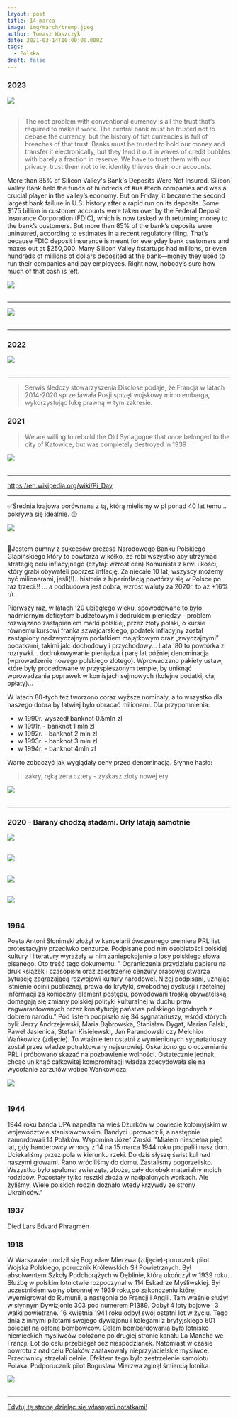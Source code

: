 ```yaml
---
layout: post
title: 14 marca
image: img/march/trump.jpeg
author: Tomasz Waszczyk
date: 2021-03-14T10:00:00.000Z
tags:
  - Polska
draft: false
---
```


### 2023

<img src="./img/march/svb.jpeg"><br><br>

> The root problem with conventional currency is all the trust that’s required to make it work. The central bank must be trusted not to debase the currency, but the history of fiat currencies is full of breaches of that trust. Banks must be trusted to hold our money and transfer it electronically, but they lend it out in waves of credit bubbles with barely a fraction in reserve. We have to trust them with our privacy, trust them not to let identity thieves drain our accounts.

More than 85% of Silicon Valley's Bank's Deposits Were Not Insured.
Silicon Valley Bank held the funds of hundreds of #us #tech companies and was a crucial player in the valley’s economy. But on Friday, it became the second largest bank failure in U.S. history after a rapid run on its deposits. Some $175 billion in customer accounts were taken over by the Federal Deposit Insurance Corporation (FDIC), which is now tasked with returning money to the bank’s customers.
But more than 85% of the bank’s deposits were uninsured, according to estimates in a recent regulatory filing. That’s because FDIC deposit insurance is meant for everyday bank customers and maxes out at $250,000. Many Silicon Valley #startups had millions, or even hundreds of millions of dollars deposited at the bank—money they used to run their companies and pay employees. Right now, nobody’s sure how much of that cash is left.

<img src="./img/march/svb2.jpeg"><br><br>

---

<img src="./img/march/piatadawka.jpg"><br><br>

---

### 2022

<img src="./img/march/mica.jpeg"><br><br>

---

> Serwis śledczy stowarzyszenia Disclose podaje, że Francja w latach 2014-2020 sprzedawała Rosji sprzęt wojskowy mimo embarga, wykorzystując lukę prawną w tym zakresie.

### 2021

> We are willing to rebuild the Old Synagogue that once belonged to the city of Katowice, but was completely destroyed in 1939

<img src="./img/march/synagogakatowice.jpg"><br><br>

---

https://en.wikipedia.org/wiki/Pi_Day

---

✅Średnia krajowa porównana z tą, którą mieliśmy w pl ponad 40 lat temu...  pokrywa się idealnie. 😲

<img src="./img/march/bedziemymilionerami.jpg"><br><br>

💪Jestem dumny z sukcesów prezesa Narodowego Banku Polskiego Glapińskiego który to powtarza w kółko, że robi wszystko aby utrzymać strategię celu inflacyjnego (czytaj: wzrost cen) Komunista z krwi i kości, który grabi obywateli poprzez inflację.
Za niecałe 10 lat, wszyscy możemy być milionerami, jeśli(!).. historia z hiperinflacją powtórzy się w Polsce po raz trzeci.‼️ ... a podbudowa jest dobra, wzrost waluty za 2020r. to aż +16% r/r.

Pierwszy raz, w latach '20 ubiegłego wieku, spowodowane to było nadmiernym deficytem budżetowym i dodrukiem pieniędzy - problem rozwiązano zastąpieniem marki polskiej, przez złoty polski, o kursie równemu kursowi franka szwajcarskiego, podatek inflacyjny został zastąpiony nadzwyczajnym podatkiem majątkowym oraz „zwyczajnymi” podatkami, takimi jak: dochodowy i przychodowy...
Lata '80 to powtórka z rozrywki... dodrukowywanie pieniądza i parę lat później denominacja (wprowadzenie nowego polskiego złotego). Wprowadzano pakiety ustaw, które były procedowane w przyspieszonym tempie, by uniknąć wprowadzania poprawek w komisjach sejmowych (kolejne podatki, cła, opłaty)...

W latach 80-tych też tworzono coraz wyższe nominały, a to wszystko dla naszego dobra by łatwiej było obracać milionami.
Dla przypomnienia:
- w 1990r. wyszedł banknot 0.5mln zl
- w 1991r. - banknot 1 mln zl
- w 1992r. - banknot 2 mln zl
- w 1993r. - banknot 3 mln zl
- w 1994r. - banknot 4mln zl

Warto zobaczyć jak wyglądały ceny przed denominacją. Słynne hasło: 

> zakryj ręką zera cztery - zyskasz złoty nowej ery

<img src="./img/march/cenymilionerow.jpg"><br><br>

<!-- zobowiązanie staje się łatwiejsze w spłacie, bo jego realna wartość spada w stosunku do „nowej” wartości pieniądza. Wiec jak godziwie zarabiasz w „nowym pieniądzu” to masz promocję na spłatę zobowiązań (e.g. Przyjmijmy, że teraz fajna pensja w zawodzie X to 10k, szaleje inflacja i w nowym otoczeniu masz już 40k za tę samą pracę. Przy okazji wszystko podrożało 4x więc jedynie zachowałeś siłę nabywczą, ale kredyt na 100k spłacasz już z 2,5 miesiąca pracy, a nie z 10 miesięcy jak przedtem. Jak nie masz takiego dochodu, to raty zobowiązania Cię niszczą, bo też mocno wzrastają. 
---
Polska nie była nigdy wcześniej w systemie wolnorynkowym gdzie 95% obywateli miało zobowiązania kredytowe przy szalejącej inflacji. Jednak patrząc na historię dobrym zobrazowaniem jest rok 1991. Rekordowo wysoką stopę w NBP odnotowano właśnie w roku 1991, gdy władze podwyższyły ją z 34% do 72% (obecnie jest 0,1%). Był to szok dla dłużników, ale czym było 70% przy 400-procentowej dynamice wynagrodzeń? Rok później stopy spadły do 40%. Ale dopiero w 1995 zeszły poniżej 30%, a trzy lata później poniżej 20%. kredytobiorcom było więc coraz łatwiej, choć trzymiesięczny Wibor spadł z 30% w roku 1995 poniżej 10% dopiero w XXI wieku. Właśnie dopiero zejście "rynkowych" stóp procentowych do jednocyfrowych poziomów zapoczątkowało w Polsce erę komercyjnego kredytu mieszkaniowego. Od tamtej pory Wibor nie wzrastał już powyżej 7%. Zatem ciężko jest prognozować co mogłoby się wydarzyć przy rozdmuchanej hiperinflacji. Na pewno kupno nieruchomości za środki uzyskane z kredytu w oczekiwaniu, że przez kolejne 15 lat, w efekcie wysokiej inflacji kredyt sam się spłaci jest delikatnie mówiąc mrzonką. Żaden kraj nie chce mieć śmieciowej waluty i podnosząc stopy proc. podnosimy jej wartość. Prawdziwym wygranym w czasie hiperinflacji nie są osoby, których wartość kredytu spadła w skutek hiperinflacji, lecz osoby, które posiadają kapitał, za który mogą nabyć wiele aktywów po bardzo atrakcyjnych cenach gdyż depresja gospodarcza oraz wstrzymanie kredytowania nowych nieruchomości w bardzo dużym stopniu przyczynia się do załamania cen. ➡Gdyby ponownie doszło do wprowadzenia nowej waluty oczekiwać by można raczej powtórki sytuacji z Meksyku. Gdy upadał system monetarny wprowadzono nową walutę, aby przywrócić stabilizację gospodarczą. Wprowadzono, jednak dwa różne kursy, po których przeliczano waluty. Po innym kursie zostały przeliczone depozyty ulokowane w bankach, w taki sposób, że większość z nich stała się bezwartościowa. Po zupełnie innym kursie przeliczono, natomiast zaciągnięte kredyty, tak aby ich wartość odpowiadała realnej inflacji oraz aktualnej wartości nieruchomości będących zabezpieczeniem kredytu. Innymi słowy, jeśli spłaciłeś realnie do tej pory 20% kredytu, to po przeliczeniu na nową walutę pozostanie ci 80% do spłaty. Żadnej taryfy ulgowej. ✅Absolutnie nie liczyłbym na sytuację, w której dojdzie do hiperinflacji, zaś stopy procentowe pozostaną na niskich poziomach, a nasz kredyt dzięki temu znacznie się zdewaluuje. W Polsce sektor bankowy, póki co jest zbyt silnie chroniony
-->

---

### 2020 - Barany chodzą stadami. Orły latają samotnie

<img src="./img/march/agenda.png"/><br><br>

<img src="./img/march/agenda2.png"/><br><br>

<img src="./img/march/agenda3.png"/><br><br>

<img src="./img/march/trump.jpeg"/><br><br>

### 1964

Poeta Antoni Słonimski złożył w kancelarii ówczesnego premiera PRL list protestacyjny przeciwko cenzurze. Podpisane pod nim osobistości polskiej kultury i literatury wyrażały w nim zaniepokojenie o losy polskiego słowa pisanego.
Oto treść tego dokumentu:
" Ograniczenia przydziału
papieru na druk książek i czasopism oraz zaostrzenie cenzury prasowej stwarza sytuację zagrażającą rozwojowi kultury narodowej.
Niżej podpisani, uznając istnienie opinii publicznej, prawa do krytyki, swobodnej dyskusji i rzetelnej informacji za konieczny element postępu, powodowani troską obywatelską, domagają się zmiany polskiej polityki kulturalnej w duchu praw zagwarantowanych przez konstytucję państwa polskiego izgodnych z dobrem narodu."
Pod listem podpisało się 34 sygnatariuszy, wśród których byli: Jerzy Andrzejewski, Maria Dąbrowska, Stanisław Dygat, Marian Falski, Paweł Jasienica, Stefan Kisielewski, Jan Parandowski czy Melchior Wańkowicz (zdjęcie).
To właśnie ten ostatni z wymienionych sygnatariuszy  został przez władze potraktowany najsurowiej. Oskarżono go o oczernianie PRL i próbowano skazać na pozbawienie wolności.
Ostatecznie jednak, chcąc uniknąć całkowitej kompromitacji władza zdecydowała się na wycofanie zarzutów wobec Wańkowicza.

<img src="./img/march/antoni.jpg"/><br><br>

### 1944

1944 roku banda UPA napadła na wieś Dżurków w powiecie kołomyjskim w województwie stanisławowskim. Bandyci uprowadzili, a następnie zamordowali 14 Polaków.
Wspomina Józef Żarski:
"Miałem niespełna pięć lat, gdy banderowcy w nocy z 14 na 15 marca 1944 roku podpalili nasz dom. Uciekaliśmy przez pola w kierunku rzeki. Do dziś słyszę świst kul nad naszymi głowami. Rano wróciliśmy do domu. Zastaliśmy pogorzelisko. Wszystko było spalone: zwierzęta, zboże, cały dorobek materialny moich rodziców. Pozostały tylko resztki zboża w nadpalonych workach. Ale żyliśmy. Wiele polskich rodzin doznało wtedy krzywdy ze strony Ukraińców."

### 1937

Died Lars Edvard Phragmén


### 1918

W Warszawie urodził się Bogusław Mierzwa (zdjęcie)-porucznik pilot Wojska Polskiego, porucznik Królewskich Sił Powietrznych.
Był absolwentem Szkoły Podchorążych w Dęblinie, którą ukończył w 1939 roku. Służbę w polskim lotnictwie rozpoczynał w 114 Eskadrze Myśliwskiej. Był uczestnikiem wojny obronnej w 1939 roku,po zakończeniu której wyemigrował do Rumunii, a następnie do Francji i Anglii. Tam właśnie służył w słynnym Dywizjonie 303 pod numerem P1389. Odbył 4 loty bojowe i 3 walki powietrzne.
16 kwietnia 1941 roku odbył swój ostatni lot w
życiu. Tego dnia z innymi pilotami swojego
dywizjonu i kolegami z brytyjskiego 601 poleciał na osłonę bombowców. Celem bombardowania było lotnisko niemieckich myśliwców położone po drugiej stronie kanału La Manche we Francji. Lot do celu przebiegał bez niespodzianek. Natomiast w czasie powrotu z nad celu Polaków zaatakowały nieprzyjacielskie myśliwce.
Przeciwnicy strzelali celnie. Efektem tego było zestrzelenie samolotu Polaka. Podporucznik pilot Bogusław Mierzwa zginął śmiercią lotnika.

<img src="./img/march/mierzwa.jpg"/><br><br>

---

<a href="https://github.com/TomaszWaszczyk/historia.waszczyk.com/edit/master/src/content/march-7.md" target="_blank">Edytuj tę stronę dzieląc się własnymi notatkami!</a>
